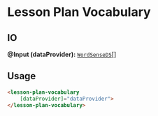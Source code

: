 # Lesson Plan Vocabulary

## IO

**@Input (dataProvider):** [`WordSenseDS`]()[]

## Usage

```html
<lesson-plan-vocabulary
    [dataProvider]="dataProvider">
</lesson-plan-vocabulary>
```
